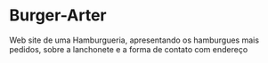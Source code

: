 # Burger-Arter
Web site de uma Hamburgueria, apresentando os hamburgues mais pedidos, sobre a lanchonete e a forma de contato com endereço
